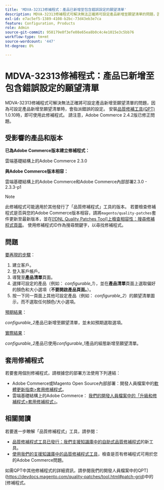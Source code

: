 ```yaml
---
title: 'MDVA-32313修補程式：產品已新增至包含錯誤設定的願望清單'
description: MDVA-32313修補程式可解決無法正確將可設定產品新增至願望清單的問題，因為可設定產品新增至願望清單時，會指派錯誤的設定。 安裝[Quality Patches Tool (QPT)](https://devdocs.magento.com/guides/v2.4/comp-mgr/patching.html#mqp) 1.0.10時，即可使用此修補程式。 請注意，Adobe Commerce 2.4.2版已修正問題。
exl-id: e7ac5ef5-1389-4108-b2bc-73d43eb3e7ca
feature: Configuration, Products
role: Admin
source-git-commit: 958179e0f3efe08e65ea8b0c4c4e1015e3c5bb76
workflow-type: tm+mt
source-wordcount: '447'
ht-degree: 0%

---
```


# MDVA-32313修補程式：產品已新增至包含錯誤設定的願望清單

MDVA-32313修補程式可解決無法正確將可設定產品新增至願望清單的問題，因為可設定產品新增至願望清單時，會指派錯誤的設定。 安裝[品質修補工具(QPT)](https://devdocs.magento.com/guides/v2.4/comp-mgr/patching.html#mqp) 1.0.10時，即可使用此修補程式。 請注意，Adobe Commerce 2.4.2版已修正問題。

## 受影響的產品和版本

**已為Adobe Commerce版本建立修補程式：**

雲端基礎結構上的Adobe Commerce 2.3.0

**與Adobe Commerce版本相容：**

雲端基礎結構上的Adobe Commerce和Adobe Commerce內部部署2.3.0 - 2.3.3-p1

>[!NOTE]
>
>此修補程式可能適用於其他發行了「品質修補程式」工具的版本。 若要檢查修補程式是否與您的Adobe Commerce版本相容，請將`magento/quality-patches`套件更新至最新版本，並在[[!DNL Quality Patches Tool]上檢查相容性：搜尋修補程式頁面](https://devdocs.magento.com/quality-patches/tool.html#patch-grid)。 使用修補程式ID作為搜尋關鍵字，以尋找修補程式。

## 問題

<u>要再現的步驟</u>：

1. 建立客戶。
1. 登入客戶帳戶。
1. 導覽至&#x200B;**產品清單**&#x200B;頁面。
1. 選擇可設定的產品（例如： *configurable\_1*），並在&#x200B;**產品清單**&#x200B;頁面上選取偏好的顏色和大小選項（**不要開啟產品頁面。**）。
1. 按一下同一頁面上其他可設定產品（例如： *configurable\_2*）的願望清單圖示，而不選取任何顏色/大小選項。

<u>預期結果</u>：

*configurable\_2*&#x200B;產品已新增至願望清單，並未如預期選取選項。

<u>實際結果</u>：

*configurable\_2*&#x200B;產品已使用&#x200B;*configurable\_1*&#x200B;產品的組態新增至願望清單。

## 套用修補程式

若要套用個別修補程式，請根據您的部署方法使用下列連結：

* Adobe Commerce或Magento Open Source內部部署：開發人員檔案中的[軟體更新指南>套用修補程式](https://devdocs.magento.com/guides/v2.4/comp-mgr/patching/mqp.html)。
* 雲端基礎結構上的Adobe Commerce： [我們的開發人員檔案中的「升級和修補程式>套用修補程式」](https://devdocs.magento.com/cloud/project/project-patch.html)。

## 相關閱讀

若要進一步瞭解「品質修補程式」工具，請參閱：

* [品質修補程式工具已發行：我們支援知識庫中的自助式品質修補程式](/help/announcements/adobe-commerce-announcements/magento-quality-patches-released-new-tool-to-self-serve-quality-patches.md)的新工具。
* [使用我們的支援知識庫中的品質修補程式工具](/help/support-tools/patches-available-in-qpt-tool/check-patch-for-magento-issue-with-magento-quality-patches.md)，檢查是否有修補程式可用於您的Adobe Commerce問題。

如需QPT中其他修補程式的詳細資訊，請參閱我們的開發人員檔案中的QPT](https://devdocs.magento.com/quality-patches/tool.html#patch-grid)中的[修補程式。
